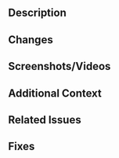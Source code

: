 ## Description

<!-- A clear and concise description of what this PR does and why it's needed. -->

## Changes

<!-- List the main changes in your PR. Be specific and use bullet points. -->

## Screenshots/Videos

<!-- If applicable, add screenshots or screen recordings to help explain your changes. -->

## Additional Context

<!-- Add any other context about the PR here. This could include decisions you made, alternatives considered, etc. -->

## Related Issues

<!-- If this PR closes any issues, use the keyword 'closes' or 'fixes' followed by the issue number. -->

## Fixes

<!-- issue number -->